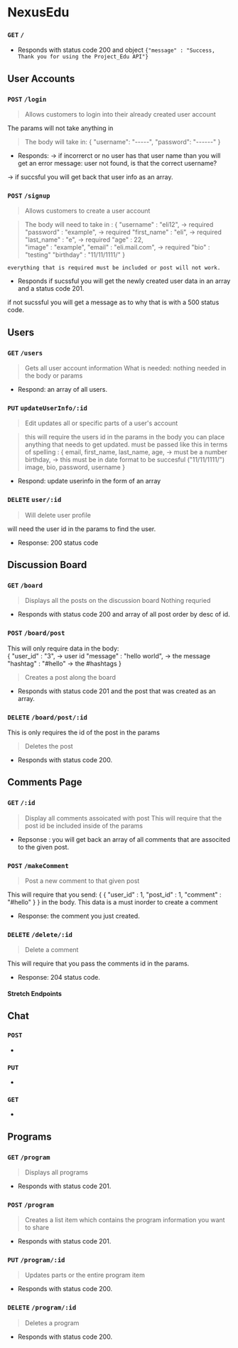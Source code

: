 # NexusEdu


###  `GET` `/`

* Responds with status code 200 and object `{"message" : "Success, Thank you for using the Project_Edu API"}`

##  User Accounts
### `POST` `/login`
> Allows customers to login into their already created user account

The params will not take anything in

>The body will take in: 
{
    "username": "-----",
    "password": "------" 
}

* Responds: 
 -> if incorrerct or no user has that user name than you will get an error message: user not found, is that the correct username? 

 -> if succsful you will get back that user info as an array. 



### `POST` `/signup`
> Allows customers to create a user account

>The body will need to take in :
    {
    "username" : "eli12", -> required
    "password" : "example", -> required
    "first_name" : "eli", -> required
    "last_name" : "e",  -> required
    "age" : 22,  
    "image" : "example", 
    "email" : "eli.mail.com", -> required
    "bio" : "testing"
    "birthday" : "11/11/1111/" 
    }

    everything that is required must be included or post will not work.


* Responds
if sucssful you will get the newly created user data in an array and a status code 201.

if not sucssful you will get a message as to why that is with a 500 status code. 



##  Users
### `GET` `/users`
> Gets all user account information
> What is needed: 
  nothing needed in the body or params 
* Respond: an array of all users.

### `PUT` `updateUserInfo/:id`
> Edit updates all or specific parts of a user's account

> this will require the users id in the params 
> in the body you can place anything that needs to get updated. must be passed like this in terms of spelling : 
{ 
email,
first_name, 
last_name, 
age, -> must be a number
birthday, -> this must be in date format to be succesful  ("11/11/1111/")
image, 
bio,
password,
username
}

* Respond: update userinfo in the form of an array 

### `DELETE` `user/:id`
> Will delete user profile

will need the user id in the params to find the user. 

* Response: 200 status code


##  Discussion Board
### `GET` `/board`
> Displays all the posts on the discussion board
Nothing requried 
* Responds with status code 200 and array of all post order by desc of id.

### `POST` `/board/post`
This will only require data in the body:  
{
    "user_id" : "3", -> user id 
    "message" : "hello world",  -> the message
    "hashtag" : "#hello" -> the #hashtags
}

> Creates a post along the board
* Responds with status code 201 and the post that was created as an array. 

<!-- ### `PUT` `/board/post/:id`
> Updates parts or the entire post -> not gonna be implamented 
* Responds with status code 200. -->

### `DELETE` `/board/post/:id`
This is only requires the id of the post in the params
> Deletes the post
* Responds with status code 200.



## Comments Page
### `GET` `/:id`
> Display all comments assoicated with post
This will require that the post id be included inside of the params
* Repsonse : you will get back an array of all comments that are associted to the given post. 

### `POST` `/makeComment`
> Post a new comment to that given post

This will require that you send: {
    {
    "user_id" : 1, 
    "post_id" : 1, 
    "comment" : "#hello"
    }
}
in the body. This data is a must inorder to create a comment 

* Response: the comment you just created. 

### `DELETE` `/delete/:id`
> Delete a comment 

This will require that you pass the comments id in the params.

* Response: 204 status code.   

#### Stretch Endpoints

##  Chat
### `POST`
*
### `PUT`
*
### `GET`
*

##  Programs
### `GET` `/program`
> Displays all programs
* Responds with status code 201.
### `POST` `/program`
> Creates a list item which contains the program information you want to share
* Responds with status code 201.

### `PUT` `/program/:id`
> Updates parts or the entire program item
* Responds with status code 200.

### `DELETE` `/program/:id`
> Deletes a program
* Responds with status code 200.